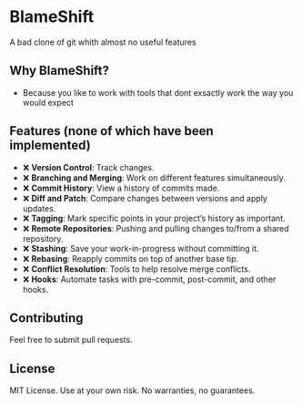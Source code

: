 # BlameShift

A bad clone of git whith almost no useful features

## Why BlameShift?

- Because you like to work with tools that dont exsactly work the way you would expect

## Features (none of which have been implemented)

- ❌ **Version Control**: Track changes.
- ❌ **Branching and Merging**: Work on different features simultaneously.
- ❌ **Commit History**: View a history of commits made.
- ❌ **Diff and Patch**: Compare changes between versions and apply updates.
- ❌ **Tagging**: Mark specific points in your project’s history as important.
- ❌ **Remote Repositories**: Pushing and pulling changes to/from a shared repository.
- ❌ **Stashing**: Save your work-in-progress without committing it.
- ❌ **Rebasing**: Reapply commits on top of another base tip.
- ❌ **Conflict Resolution**: Tools to help resolve merge conflicts.
- ❌ **Hooks**: Automate tasks with pre-commit, post-commit, and other hooks.

## Contributing

Feel free to submit pull requests.

## License

MIT License. Use at your own risk. No warranties, no guarantees.
